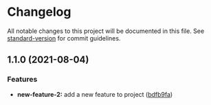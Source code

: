 # Changelog

All notable changes to this project will be documented in this file. See [standard-version](https://github.com/conventional-changelog/standard-version) for commit guidelines.

## 1.1.0 (2021-08-04)


### Features

* **new-feature-2:** add a new feature to project ([bdfb9fa](https://github.com/tkozemzak/changelog-node/commit/bdfb9fa7e03be59e678b9dd222679b4d27368154))
